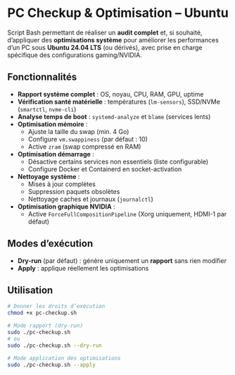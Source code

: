 # PC Checkup & Optimisation – Ubuntu

Script Bash permettant de réaliser un **audit complet** et, si souhaité, d’appliquer des **optimisations système** pour améliorer les performances d’un PC sous **Ubuntu 24.04 LTS** (ou dérivés), avec prise en charge spécifique des configurations gaming/NVIDIA.

## Fonctionnalités

- **Rapport système complet** : OS, noyau, CPU, RAM, GPU, uptime
- **Vérification santé matérielle** : températures (`lm-sensors`), SSD/NVMe (`smartctl`, `nvme-cli`)
- **Analyse temps de boot** : `systemd-analyze` et `blame` (services lents)
- **Optimisation mémoire** :
  - Ajuste la taille du swap (min. 4 Go)
  - Configure `vm.swappiness` (par défaut : 10)
  - Active `zram` (swap compressé en RAM)
- **Optimisation démarrage** :
  - Désactive certains services non essentiels (liste configurable)
  - Configure Docker et Containerd en socket-activation
- **Nettoyage système** :
  - Mises à jour complètes
  - Suppression paquets obsolètes
  - Nettoyage caches et journaux (`journalctl`)
- **Optimisation graphique NVIDIA** :
  - Active `ForceFullCompositionPipeline` (Xorg uniquement, HDMI-1 par défaut)

## Modes d’exécution

- **Dry-run** (par défaut) : génère uniquement un **rapport** sans rien modifier
- **Apply** : applique réellement les optimisations

## Utilisation

```bash
# Donner les droits d’exécution
chmod +x pc-checkup.sh

# Mode rapport (dry-run)
sudo ./pc-checkup.sh
# ou
sudo ./pc-checkup.sh --dry-run

# Mode application des optimisations
sudo ./pc-checkup.sh --apply

